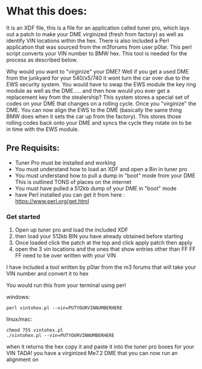 # What this does:
It is an XDF file, this is a file for an application called tuner pro, which lays out a patch to make your DME virginized (fresh from factory) as well as identify VIN locations within the hex. There is also included a Perl application that was sourced from the m3forums from user p0lar. This perl script converts your VIN number to BMW hex. This tool is needed for the process as described below.

Why would you want to "virginize" your DME? Well if you get a used DME from the junkyard for your 540/x5/740 it wont turn the car over due to the EWS security system. You would have to swap the EWS module the key ring module as well as the DME..... and then how would you ever get a replacement key from the stealership?
This system stores a special set of codes on your DME that changes on a rolling cycle. Once you "virginize" the DME. You can now align the EWS to the DME (basically the same thing BMW does when it sets the car up from the factory). This stores those rolling codes back onto your DME and syncs the cycle they rotate on to be in time with the EWS module.


## Pre Requisits:
- Tuner Pro must be installed and working
- You must understand how to load an XDF and open a Bin in tuner pro
- You must understand how to pull a dump in "boot" mode from your DME This is outlined TONS of places on the internet
- You must have pulled a 512kb dump of your DME in "boot" mode
- have Perl installed you can get it from here : https://www.perl.org/get.html


### Get started
1. Open up tuner pro and load the included XDF
2. then load your 512kb BIN you have already obtained before starting
3. Once loaded click the patch at the top and click apply patch then apply
4. open the 3 vin locations and the ones that show entries other than FF FF FF need to be over written with your VIN

I have included a tool written by p0lar from the m3 forums that will take your VIN number and convert it to hex

You would run this from your terminal using perl

windows:

`perl vintohex.pl --vin=PUTYOURVINNUMBERHERE`

linux/mac:

`chmod 755 vintohex.pl` <br>
`./vintohex.pl --vin=PUTYOURVINNUMBERHERE`


when it returns the hex copy it and paste it into the tuner pro boxes for your VIN
TADA! you have a virginized Me7.2 DME that you can now run an alignment on

